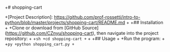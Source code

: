 +# shopping-cart

+[Project Description]: https://github.com/prof-rossetti/intro-to-python/blob/master/projects/shopping-cart/README.md
+
+## Installation
+
+Clone or download from [GitHub Source] (https://github.com/CZnyu/shopping-cart), then navigate into the project repository:
+
+```sh
+cd shopping-cart
+```
+
+## Usage
+
+Run the program:
+
+```py
+python shopping_cart.py
+```